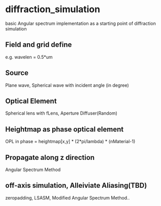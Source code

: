 # diffraction_simulation
basic Angular spectrum implementation as a starting point of diffraction simulation

## Field and grid define
e.g. wavelen = 0.5*um

## Source
Plane wave, Spherical wave with incident angle (in degree)

## Optical Element
Spherical lens with fLens, Aperture
Diffuser(Random)

## Heightmap as phase optical element
OPL in phase = heightmap[x,y] * (2*pi/lambda) * (nMaterial-1)

## Propagate along z direction
Angular Spectrum Method

##  off-axis simulation, Alleiviate Aliasing(TBD)
zeropadding, LSASM, Modified Angular Spectrum Method..
